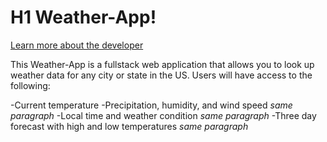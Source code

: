 # H1 Weather-App!

[Learn more about the developer](https://www.linkedin.com/in/stephen-garner-682357b7/)

This Weather-App is a fullstack web application that allows you to look up weather data for any city or state in the US. Users will have access to the following:

-Current temperature
-Precipitation, humidity, and wind speed *same paragraph*
-Local time and weather condition *same paragraph*
-Three day forecast with high and low temperatures *same paragraph*



